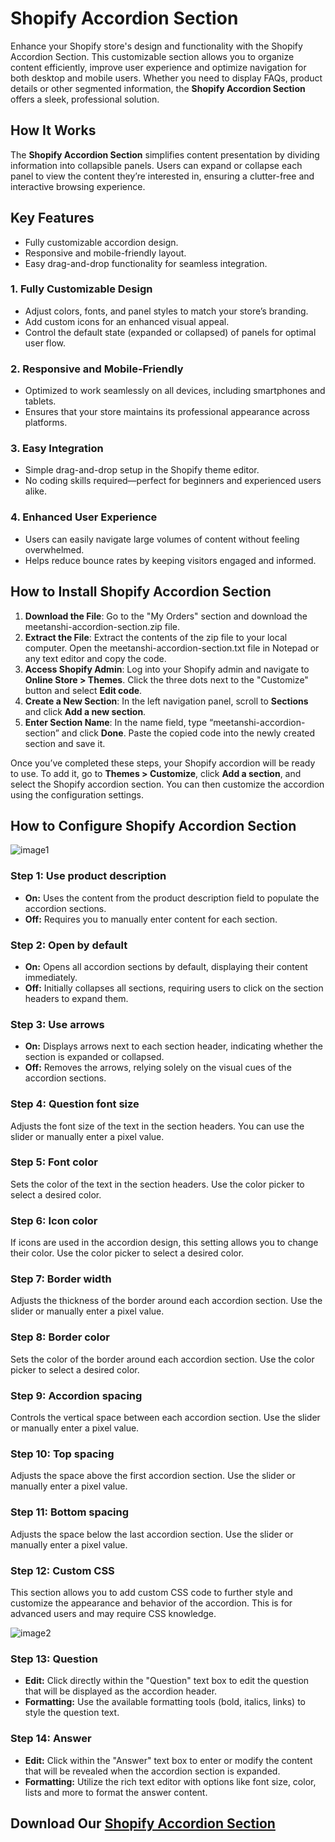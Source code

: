 # Shopify Accordion Section

Enhance your Shopify store's design and functionality with the Shopify Accordion Section. This customizable section allows you to organize content efficiently, improve user experience and optimize navigation for both desktop and mobile users. Whether you need to display FAQs, product details or other segmented information, the **Shopify Accordion Section** offers a sleek, professional solution.

## **How It Works**

The **Shopify Accordion Section** simplifies content presentation by dividing information into collapsible panels. Users can expand or collapse each panel to view the content they’re interested in, ensuring a clutter-free and interactive browsing experience.

## **Key Features**

* Fully customizable accordion design.  
* Responsive and mobile-friendly layout.  
* Easy drag-and-drop functionality for seamless integration.

### **1\. Fully Customizable Design**

* Adjust colors, fonts, and panel styles to match your store’s branding.  
* Add custom icons for an enhanced visual appeal.  
* Control the default state (expanded or collapsed) of panels for optimal user flow.

### **2\. Responsive and Mobile-Friendly**

* Optimized to work seamlessly on all devices, including smartphones and tablets.  
* Ensures that your store maintains its professional appearance across platforms.

### **3\. Easy Integration**

* Simple drag-and-drop setup in the Shopify theme editor.  
* No coding skills required—perfect for beginners and experienced users alike.

### **4\. Enhanced User Experience**

* Users can easily navigate large volumes of content without feeling overwhelmed.  
* Helps reduce bounce rates by keeping visitors engaged and informed.

## **How to Install Shopify Accordion Section**

1. **Download the File**: Go to the "My Orders" section and download the meetanshi-accordion-section.zip file.  
2. **Extract the File**: Extract the contents of the zip file to your local computer. Open the meetanshi-accordion-section.txt file in Notepad or any text editor and copy the code.  
3. **Access Shopify Admin**: Log into your Shopify admin and navigate to **Online Store \> Themes**. Click the three dots next to the "Customize" button and select **Edit code**.  
4. **Create a New Section**: In the left navigation panel, scroll to **Sections** and click **Add a new section**.  
5. **Enter Section Name**: In the name field, type “meetanshi-accordion-section” and click **Done**. Paste the copied code into the newly created section and save it.

Once you’ve completed these steps, your Shopify accordion will be ready to use. To add it, go to **Themes \> Customize**, click **Add a section**, and select the Shopify accordion section. You can then customize the accordion using the configuration settings. 

## **How to Configure Shopify Accordion Section**

![image1](https://github.com/user-attachments/assets/a5e4398e-047f-4931-a8e4-3b408b5ea7e0)

### **Step 1: Use product description**

* **On:** Uses the content from the product description field to populate the accordion sections.  
* **Off:** Requires you to manually enter content for each section.

### **Step 2: Open by default**

* **On:** Opens all accordion sections by default, displaying their content immediately.  
* **Off:** Initially collapses all sections, requiring users to click on the section headers to expand them.

### **Step 3: Use arrows**

* **On:** Displays arrows next to each section header, indicating whether the section is expanded or collapsed.  
* **Off:** Removes the arrows, relying solely on the visual cues of the accordion sections.

### **Step 4: Question font size**

Adjusts the font size of the text in the section headers. You can use the slider or manually enter a pixel value.

### **Step 5: Font color**

Sets the color of the text in the section headers. Use the color picker to select a desired color.

### **Step 6: Icon color**

If icons are used in the accordion design, this setting allows you to change their color. Use the color picker to select a desired color.

### **Step 7: Border width**

Adjusts the thickness of the border around each accordion section. Use the slider or manually enter a pixel value.

### **Step 8: Border color**

Sets the color of the border around each accordion section. Use the color picker to select a desired color.

### **Step 9: Accordion spacing**

Controls the vertical space between each accordion section. Use the slider or manually enter a pixel value.

### **Step 10: Top spacing**

Adjusts the space above the first accordion section. Use the slider or manually enter a pixel value.

### **Step 11: Bottom spacing**

Adjusts the space below the last accordion section. Use the slider or manually enter a pixel value.

### **Step 12: Custom CSS**

This section allows you to add custom CSS code to further style and customize the appearance and behavior of the accordion. This is for advanced users and may require CSS knowledge.

![image2](https://github.com/user-attachments/assets/1062736d-d168-43df-8f4a-531e74f873f1)

### **Step 13: Question**

* **Edit:** Click directly within the "Question" text box to edit the question that will be displayed as the accordion header.  
* **Formatting:** Use the available formatting tools (bold, italics, links) to style the question text.

### **Step 14: Answer**

* **Edit:** Click within the "Answer" text box to enter or modify the content that will be revealed when the accordion section is expanded.  
* **Formatting:** Utilize the rich text editor with options like font size, color, lists and more to format the answer content.

## Download Our [Shopify Accordion Section](https://meetanshi.com/shopify-accordion-section.html) 
